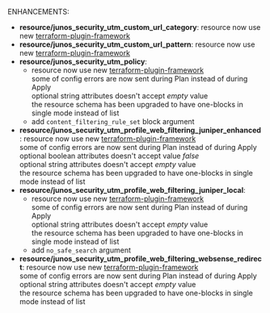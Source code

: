 <!-- markdownlint-disable-file MD013 MD041 -->
ENHANCEMENTS:

* **resource/junos_security_utm_custom_url_category**: resource now use new [terraform-plugin-framework](https://github.com/hashicorp/terraform-plugin-framework)  
* **resource/junos_security_utm_custom_url_pattern**: resource now use new [terraform-plugin-framework](https://github.com/hashicorp/terraform-plugin-framework)  
* **resource/junos_security_utm_policy**:
  * resource now use new [terraform-plugin-framework](https://github.com/hashicorp/terraform-plugin-framework)  
  some of config errors are now sent during Plan instead of during Apply  
  optional string attributes doesn't accept *empty* value  
  the resource schema has been upgraded to have one-blocks in single mode instead of list
  * add `content_filtering_rule_set` block argument
* **resource/junos_security_utm_profile_web_filtering_juniper_enhanced**: resource now use new [terraform-plugin-framework](https://github.com/hashicorp/terraform-plugin-framework)  
  some of config errors are now sent during Plan instead of during Apply  
  optional boolean attributes doesn't accept value *false*  
  optional string attributes doesn't accept *empty* value  
  the resource schema has been upgraded to have one-blocks in single mode instead of list
* **resource/junos_security_utm_profile_web_filtering_juniper_local**:
  * resource now use new [terraform-plugin-framework](https://github.com/hashicorp/terraform-plugin-framework)  
  some of config errors are now sent during Plan instead of during Apply  
  optional string attributes doesn't accept *empty* value  
  the resource schema has been upgraded to have one-blocks in single mode instead of list
  * add `no_safe_search` argument
* **resource/junos_security_utm_profile_web_filtering_websense_redirect**: resource now use new [terraform-plugin-framework](https://github.com/hashicorp/terraform-plugin-framework)  
  some of config errors are now sent during Plan instead of during Apply  
  optional string attributes doesn't accept *empty* value  
  the resource schema has been upgraded to have one-blocks in single mode instead of list
